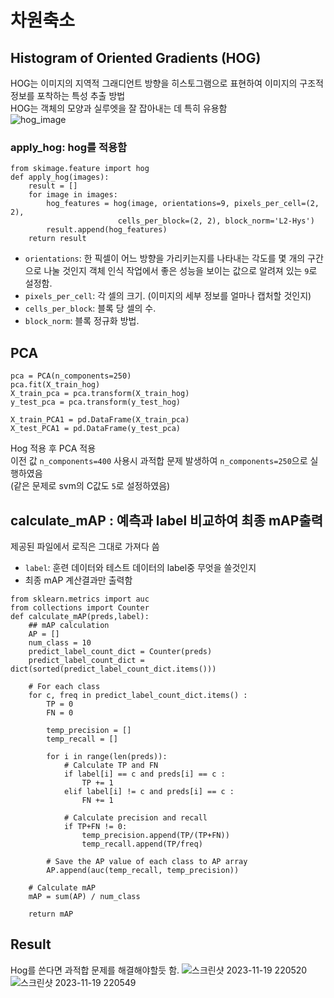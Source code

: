 # 차원축소

## Histogram of Oriented Gradients (HOG)
HOG는 이미지의 지역적 그래디언트 방향을 히스토그램으로 표현하여 이미지의 구조적 정보를 포착하는 특성 추출 방법   
HOG는 객체의 모양과 실루엣을 잘 잡아내는 데 특히 유용함   
![hog_image](https://github.com/Sumin0916/Fashionmnist_SVM/assets/95135403/281ad3fc-f183-4d45-8bf5-fd00f35cc3c2)




### apply_hog: hog를 적용함
```
from skimage.feature import hog
def apply_hog(images):
    result = []
    for image in images:
        hog_features = hog(image, orientations=9, pixels_per_cell=(2, 2),
                        cells_per_block=(2, 2), block_norm='L2-Hys')
        result.append(hog_features)
    return result
```
* `orientations`: 한 픽셀이 어느 방향을 가리키는지를 나타내는 각도를 몇 개의 구간으로 나눌 것인지
  객체 인식 작업에서 좋은  성능을 보이는 값으로 알려져 있는 `9`로 설정함.
* `pixels_per_cell`: 각 셀의 크기.  (이미지의 세부 정보를 얼마나 캡처할 것인지)  
* `cells_per_block`: 블록 당 셀의 수. 
* `block_norm`: 블록 정규화 방법.

## PCA
```
pca = PCA(n_components=250)
pca.fit(X_train_hog)
X_train_pca = pca.transform(X_train_hog)
y_test_pca = pca.transform(y_test_hog)

X_train_PCA1 = pd.DataFrame(X_train_pca)
X_test_PCA1 = pd.DataFrame(y_test_pca)
```
Hog 적용 후 PCA 적용    
이전 값 `n_components=400` 사용시 과적합 문제 발생하여 `n_components=250`으로 실행하였음    
(같은 문제로 svm의 C값도 `5`로 설정하였음)

## calculate_mAP : 예측과 label 비교하여 최종 mAP출력

제공된 파일에서 로직은 그대로 가져다 씀
* `label`: 훈련 데이터와 테스트 데이터의 label중 무엇을 쓸것인지
* 최종 mAP 계산결과만 출력함

```
from sklearn.metrics import auc
from collections import Counter
def calculate_mAP(preds,label):
    ## mAP calculation
    AP = []
    num_class = 10
    predict_label_count_dict = Counter(preds)
    predict_label_count_dict = dict(sorted(predict_label_count_dict.items()))

    # For each class
    for c, freq in predict_label_count_dict.items() :
        TP = 0
        FN = 0

        temp_precision = []
        temp_recall = []

        for i in range(len(preds)):
            # Calculate TP and FN
            if label[i] == c and preds[i] == c :
                TP += 1
            elif label[i] != c and preds[i] == c :
                FN += 1

            # Calculate precision and recall
            if TP+FN != 0:
                temp_precision.append(TP/(TP+FN))
                temp_recall.append(TP/freq)

        # Save the AP value of each class to AP array
        AP.append(auc(temp_recall, temp_precision))

    # Calculate mAP
    mAP = sum(AP) / num_class

    return mAP
```

## Result
Hog를 쓴다면 과적합 문제를 해결해야할듯 함.
![스크린샷 2023-11-19 220520](https://github.com/Sumin0916/Fashionmnist_SVM/assets/95135403/7c926250-dd47-4001-b515-2f66bb5561c5)    
![스크린샷 2023-11-19 220549](https://github.com/Sumin0916/Fashionmnist_SVM/assets/95135403/aee7daa8-23b5-46cb-b8e1-8f5c42e9836a)

